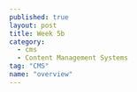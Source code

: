 ```yaml
---
published: true
layout: post
title: Week 5b
category: 
  - cms
  - Content Management Systems
tag: "CMS"
name: "overview"
---
```


